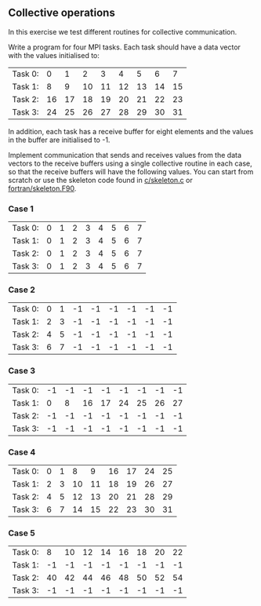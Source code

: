 ## Collective operations

In this exercise we test different routines for collective communication.

Write a program for four MPI tasks. Each task should have a data vector with
the values initialised to:

|        |    |    |    |    |    |    |    |    |
|--------|----|----|----|----|----|----|----|----|
|Task 0: |  0 |  1 |  2 |  3 |  4 |  5 |  6 |  7 |
|Task 1: |  8 |  9 | 10 | 11 | 12 | 13 | 14 | 15 |
|Task 2: | 16 | 17 | 18 | 19 | 20 | 21 | 22 | 23 |
|Task 3: | 24 | 25 | 26 | 27 | 28 | 29 | 30 | 31 |

In addition, each task has a receive buffer for eight elements and the
values in the buffer are initialised to -1.

Implement communication that sends and receives values from the data
vectors to the receive buffers using a single collective routine in
each case, so that the receive buffers will have the following values.
You can start from scratch or use the skeleton code found in
[c/skeleton.c](c/skeleton.c) or [fortran/skeleton.F90](fortran/skeleton.F90).

### Case 1

|        |    |    |    |    |    |    |    |    |
|--------|----|----|----|----|----|----|----|----|
|Task 0: |  0 |  1 |  2 |  3 |  4 |  5 |  6 |  7 |
|Task 1: |  0 |  1 |  2 |  3 |  4 |  5 |  6 |  7 |
|Task 2: |  0 |  1 |  2 |  3 |  4 |  5 |  6 |  7 |
|Task 3: |  0 |  1 |  2 |  3 |  4 |  5 |  6 |  7 |

### Case 2

|        |    |    |    |    |    |    |    |    |
|--------|----|----|----|----|----|----|----|----|
|Task 0: |  0 |  1 | -1 | -1 | -1 | -1 | -1 | -1 |
|Task 1: |  2 |  3 | -1 | -1 | -1 | -1 | -1 | -1 |
|Task 2: |  4 |  5 | -1 | -1 | -1 | -1 | -1 | -1 |
|Task 3: |  6 |  7 | -1 | -1 | -1 | -1 | -1 | -1 |

### Case 3

|        |    |    |    |    |    |    |    |    |
|--------|----|----|----|----|----|----|----|----|
|Task 0: | -1 | -1 | -1 | -1 | -1 | -1 | -1 | -1 |
|Task 1: |  0 |  8 | 16 | 17 | 24 | 25 | 26 | 27 |
|Task 2: | -1 | -1 | -1 | -1 | -1 | -1 | -1 | -1 |
|Task 3: | -1 | -1 | -1 | -1 | -1 | -1 | -1 | -1 |

### Case 4

|        |    |    |    |    |    |    |    |    |
|--------|----|----|----|----|----|----|----|----|
|Task 0: |  0 |  1 |  8 |  9 | 16 | 17 | 24 | 25 |
|Task 1: |  2 |  3 | 10 | 11 | 18 | 19 | 26 | 27 |
|Task 2: |  4 |  5 | 12 | 13 | 20 | 21 | 28 | 29 |
|Task 3: |  6 |  7 | 14 | 15 | 22 | 23 | 30 | 31 |

### Case 5

|        |    |    |    |    |    |    |    |    |
|--------|----|----|----|----|----|----|----|----|
|Task 0: |  8 | 10 | 12 | 14 | 16 | 18 | 20 | 22 |
|Task 1: | -1 | -1 | -1 | -1 | -1 | -1 | -1 | -1 |
|Task 2: | 40 | 42 | 44 | 46 | 48 | 50 | 52 | 54 |
|Task 3: | -1 | -1 | -1 | -1 | -1 | -1 | -1 | -1 |

